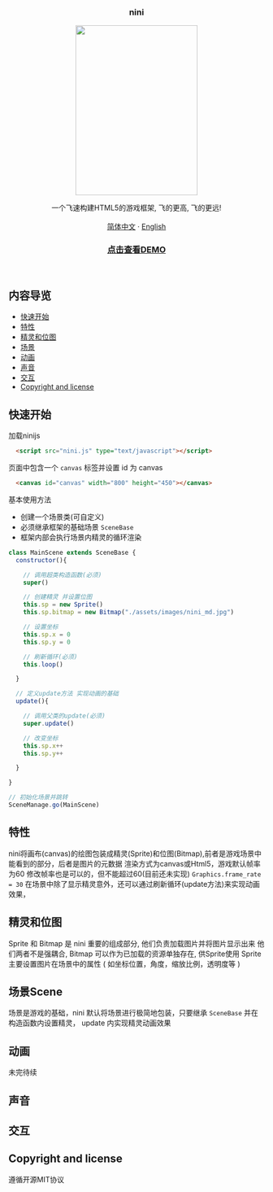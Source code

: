 <p align="center">
  <h3 align="center">nini</h3>

  <p align="center">
    <a href="#">
      <img src="http://assets.twk2nd.com/temp/nini_md.jpg" alt="" width=240 height=334>
    </a>
  </p>
  <p align="center">
    一个飞速构建HTML5的游戏框架, 飞的更高, 飞的更远!
    <br>
    <br>
    <a href="https://github.com/yoshikizh/nini">简体中文</a>
    ·
    <a href="https://github.com/yoshikizh/nini/blob/master/README-en.md">English</a>
  </p>
  <p align="center">
    <h3 align="center"><a href="http://twk2nd-assets.oss-cn-shanghai.aliyuncs.com/nini/index.html" target="_blank">点击查看DEMO</a></h3>
  </p>
</p>

<br>

## 内容导览

- [快速开始](#快速开始)
- [特性](#特性)
- [精灵和位图](#精灵和位图)
- [场景](#场景)
- [动画](#动画)
- [声音](#声音)
- [交互](#交互)
- [Copyright and license](#copyright-and-license)

## 快速开始


加载ninijs

```html
  <script src="nini.js" type="text/javascript"></script>
```

页面中包含一个 `canvas` 标签并设置 id 为 canvas

```html
  <canvas id="canvas" width="800" height="450"></canvas>
```

基本使用方法

- 创建一个场景类(可自定义)
- 必须继承框架的基础场景 `SceneBase`
- 框架内部会执行场景内精灵的循环渲染

```js
class MainScene extends SceneBase {
  constructor(){

    // 调用超类构造函数(必须)
    super()

    // 创建精灵 并设置位图
    this.sp = new Sprite()
    this.sp.bitmap = new Bitmap("./assets/images/nini_md.jpg")

    // 设置坐标
    this.sp.x = 0
    this.sp.y = 0

    // 刷新循环(必须)
    this.loop()

  }

  // 定义update方法 实现动画的基础
  update(){

    // 调用父类的update(必须)
    super.update()

    // 改变坐标
    this.sp.x++
    this.sp.y++

  }

}

// 初始化场景并跳转
SceneManage.go(MainScene)

```

## 特性

nini将画布(canvas)的绘图包装成精灵(Sprite)和位图(Bitmap),前者是游戏场景中能看到的部分，后者是图片的元数据
渲染方式为canvas或Html5，游戏默认帧率为60
修改帧率也是可以的，但不能超过60(目前还未实现)
`Graphics.frame_rate = 30`
在场景中除了显示精灵意外，还可以通过刷新循环(update方法)来实现动画效果，


## 精灵和位图

Sprite 和 Bitmap 是 nini 重要的组成部分, 他们负责加载图片并将图片显示出来
他们两者不是强耦合, Bitmap 可以作为已加载的资源单独存在, 供Sprite使用
Sprite 主要设置图片在场景中的属性 ( 如坐标位置，角度，缩放比例，透明度等 )

## 场景Scene

场景是游戏的基础，nini 默认将场景进行极简地包装，只要继承 `SceneBase` 并在构造函数内设置精灵， update 内实现精灵动画效果 


## 动画
未完待续

## 声音

## 交互

## Copyright and license
遵循开源MIT协议



